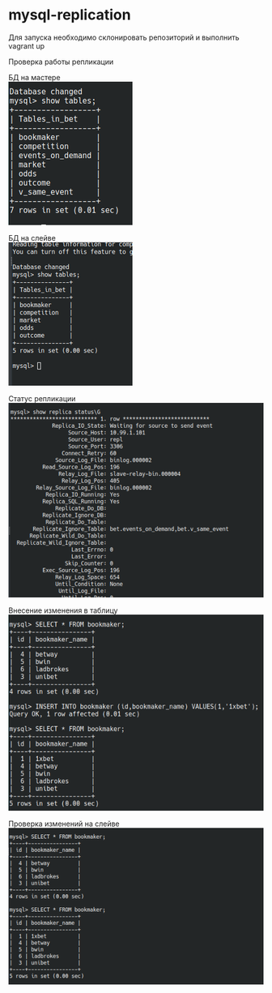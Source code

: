# mysql-replication


Для запуска необходимо склонировать репозиторий и выполнить vagrant up 


Проверка работы репликации 

БД на мастере  
![](https://github.com/MaxOOOOON/mysql-replication/blob/master/pictures/Screenshot_20211021_130753.png)  

БД на слейве  
![](https://github.com/MaxOOOOON/mysql-replication/blob/master/pictures/Screenshot_20211021_130832.png)  

Статус репликации   
![](https://github.com/MaxOOOOON/mysql-replication/blob/master/pictures/Screenshot_20211021_131004.png)   

Внесение изменения в таблицу    
![](https://github.com/MaxOOOOON/mysql-replication/blob/master/pictures/Screenshot_20211021_131307.png)   

Проверка изменений на слейве    
![](https://github.com/MaxOOOOON/mysql-replication/blob/master/pictures/Screenshot_20211021_131326.png)   
